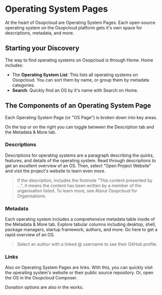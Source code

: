 # Operating System Pages

At the heart of Osopcloud are Operating System Pages. Each open-source operating system on the Osopcloud platform gets it's own space for descriptions, metadata, and more.

## Starting your Discovery

The way to find operating systems on Osopcloud is through Home. Home includes:

- The **Operating System List**: This lists all operating systems on Osopcloud. You can sort them by name, or group them by metadata categories.
- **Search**: Quickly find an OS by it's name with Search on Home.

## The Components of an Operating System Page

Each Operating System Page (or "OS Page") is broken down into key areas.

On the top or on the right you can toggle between the Description tab and the Metadata & More tab.

### Descriptions

Descriptions for operating systems are a paragraph describing the quirks, features, and details of the operating system. Read through descriptions to get an excellent overview of an OS. Then, select "Open Project Website" and visit the project's website to learn even more.

> If the description, includes the footnote "This content presented by ...", it means the content has been written by a member of the organisation listed. To learn more, see About Osopcloud for Organisations.

### Metadata

Each operating system includes a comprehensive metadata table inside of the Metadata & More tab. Explore tabular columns including desktop, shell, package managers, startup framework, authors, and more. Go here to get a rapid overview of an OS.

> Select an author with a linked @ username to see their GitHub profile.

### Links

Also on Operating System Pages are links. With this, you can quickly visit the operating system's website or their public source repository. Or, open the OS in the Osopcloud Composer.

Donation options are also in the works.
